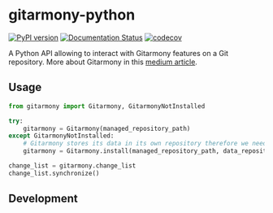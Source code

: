 # gitarmony-python

[![PyPI version](https://badge.fury.io/py/gitarmony-python.svg)](https://badge.fury.io/py/gitarmony-python)
[![Documentation Status](https://readthedocs.org/projects/gitarmony-python/badge/?version=latest)](https://gitarmony-python.readthedocs.io/en/latest)
[![codecov](https://codecov.io/gh/douglaslassance/gitarmony-python/branch/main/graph/badge.svg?token=5267NA3EQQ)](https://codecov.io/gh/douglaslassance/gitarmony-python)

A Python API allowing to interact with Gitarmony features on a Git repository.
More about Gitarmony in this [medium article]().

## Usage

```python
from gitarmony import Gitarmony, GitarmonyNotInstalled

try:
    gitarmony = Gitarmony(managed_repository_path)
except GitarmonyNotInstalled:
    # Gitarmony stores its data in its own repository therefore we need to pass that repository URL.
    gitarmony = Gitarmony.install(managed_repository_path, data_repository_url)

change_list = gitarmony.change_list
change_list.synchronize()
```

## Development

